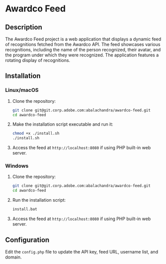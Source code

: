 # Awardco Feed

## Description
The Awardco Feed project is a web application that displays a dynamic feed of recognitions fetched from the Awardco API. The feed showcases various recognitions, including the name of the person recognized, their avatar, and the program under which they were recognized. The application features a rotating display of recognitions.

## Installation
### Linux/macOS
1. Clone the repository:
    ```sh
    git clone git@git.corp.adobe.com:abalachandra/awardco-feed.git
    cd awardco-feed
    ```

2. Make the installation script executable and run it:
    ```sh
    chmod +x ./install.sh
    ./install.sh
    ```

3. Access the feed at `http://localhost:8080` if using PHP built-in web server.

### Windows
1. Clone the repository:
    ```sh
    git clone git@git.corp.adobe.com:abalachandra/awardco-feed.git
    cd awardco-feed
    ```

2. Run the installation script:
    ```bat
    install.bat
    ```

3. Access the feed at `http://localhost:8080` if using PHP built-in web server.

## Configuration
Edit the `config.php` file to update the API key, feed URL, username list, and domain.